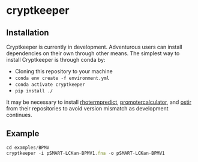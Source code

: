 # cryptkeeper

## Installation

Cryptkeeper is currently in development. Adventurous users can install dependencies on their own through other means. The simplest way to install Cryptkeeper is through conda by:

* Cloning this repository to your machine
* `conda env create -f environment.yml`
* `conda activate cryptkeeper`
* `pip install ./`

It may be necessary to install [rhotermpredict](https://github.com/barricklab/RhoTermPredict), [promotercalculator](https://github.com/barricklab/promoter-calculator), and [ostir](https://github.com/barricklab/ostir) from their repositories to avoid version mismatch as development continues.


## Example

```javascript
cd examples/BPMV
cryptkeeper -i pSMART-LCKan-BPMV1.fna -o pSMART-LCKan-BPMV1
```
